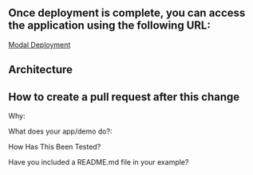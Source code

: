 ## Once deployment is complete, you can access the application using the following URL:

[Modal Deployment](https://lnshuti--usgov-contracts-rag-run.modal.run/)

## Architecture 


## How to create a pull request after this change

Why:


What does your app/demo do?:


How Has This Been Tested?

Have you included a README.md file in your example?
